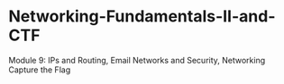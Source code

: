 # Networking-Fundamentals-II-and-CTF
Module 9: IPs and Routing, Email Networks and Security, Networking Capture the Flag
